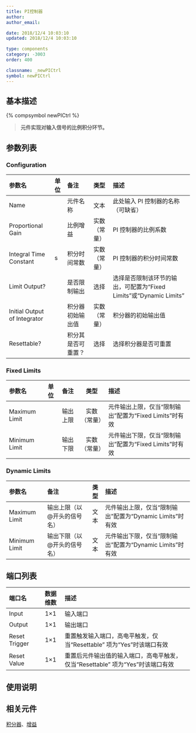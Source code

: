 ```yaml
---
title: PI控制器
author:
author_email:

date: 2018/12/4 10:03:10
updated: 2018/12/4 10:03:10

type: components
category: -3003
order: 400

classname: _newPICtrl
symbol: newPICtrl
---
```


## 基本描述

{% compsymbol newPICtrl %}

> **元件实现对输入信号的比例积分环节。**

## 参数列表

### Configuration

| 参数名                       | 单位 | 备注               |     类型     | 描述                                                               |
| :--------------------------- | :--- | :----------------- | :----------: | :----------------------------------------------------------------- |
| Name                         |      | 元件名称           |     文本     | 此处输入 PI 控制器的名称（可缺省）                                 |
| Proportional Gain            |      | 比例增益           | 实数（常量） | PI 控制器的比例系数                                                |
| Integral Time Constant       | s    | 积分时间常数       | 实数（常量） | PI 控制器的积分时间常数                                            |
| Limit Output?                |      | 是否限制输出       |     选择     | 选择是否限制该环节的输出，可配置为“Fixed Limits”或“Dynamic Limits” |
| Initial Output of Integrator |      | 积分器初始输出值   | 实数（常量） | 积分器的初始输出值                                                 |
| Resettable?                  |      | 积分其是否可重置？ |     选择     | 选择积分器是否可重置                                               |

### Fixed Limits

| 参数名        | 单位 | 备注     |     类型     | 描述                                                   |
| :------------ | :--- | :------- | :----------: | :----------------------------------------------------- |
| Maximum Limit |      | 输出上限 | 实数（常量） | 元件输出上限，仅当“限制输出”配置为“Fixed Limits”时有效 |
| Minimum Limit |      | 输出下限 | 实数（常量） | 元件输出下限，仅当“限制输出”配置为“Fixed Limits”时有效 |

### Dynamic Limits

| 参数名        | 备注                        | 类型 | 描述                                                     |
| :------------ | :-------------------------- | :--: | :------------------------------------------------------- |
| Maximum Limit | 输出上限（以@开头的信号名） | 文本 | 元件输出上限，仅当“限制输出”配置为“Dynamic Limits”时有效 |
| Minimum Limit | 输出下限（以@开头的信号名） | 文本 | 元件输出下限，仅当“限制输出”配置为“Dynamic Limits”时有效 |

## 端口列表

| 端口名        | 数据维数 | 描述                                                                           |
| :------------ | :------: | :----------------------------------------------------------------------------- |
| Input         |   1×1    | 输入端口                                                                       |
| Output        |   1×1    | 输出端口                                                                       |
| Reset Trigger |   1×1    | 重置触发输入端口，高电平触发，仅当“Resettable” 项为“Yes”时该端口有效           |
| Reset Value   |   1×1    | 重置后元件输出值的输入端口，高电平触发，仅当“Resettable” 项为“Yes”时该端口有效 |

## 使用说明

## 相关元件

[积分器](comp_newIntegrator.md)、[增益](comp_newGain.md)
